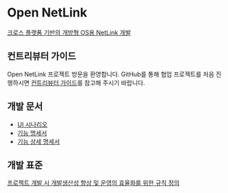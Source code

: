 # Open NetLink

[크로스 플랫폼 기반의 개방형 OS용 NetLink 개발](docs/README.md)

## 컨트리뷰터 가이드

Open NetLink 프로젝트 방문을 환영합니다. 
GitHub를 통해 협업 프로젝트를 처음 진행하시면 [컨트리뷰터 가이드](docs/CONTRIBUTE_GUIDE.md)를 참고해 주시기 바랍니다.

## 개발 문서

* [UI 시나리오](docs/NetLink_UI%EC%8B%9C%EB%82%98%EB%A6%AC%EC%98%A4_v1.0.pptx)
* [기능 명세서](docs/NetLink_%EA%B8%B0%EB%8A%A5.%EB%A6%AC%EC%8A%A4%ED%8A%B8.Spec_V1.0.xlsx)
* [기능 상세 명세서](docs/NetLink_%EA%B8%B0%EB%8A%A5%EB%A6%AC%EC%8A%A4%ED%8A%B8_%EC%83%81%EC%84%B8%EC%84%A4%EA%B3%84%EC%84%9C_V1.0.docx)
 
## 개발 표준

[프로젝트 개발 시 개발생산성 향상 및 운영의 효율화를 위한 규칙 정의](docs/CODING_ROLE.md)
